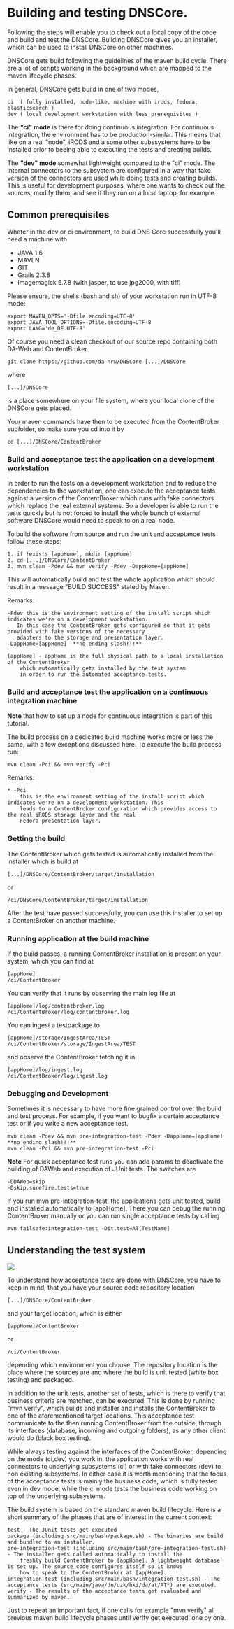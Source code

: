 # Building and testing DNSCore.

Following the steps will enable you to check out a local copy of the code and build and test the DNSCore. Building
DNSCore gives you an installer, which can be used to install DNSCore on other machines.

DNSCore gets build following the guidelines of the maven build cycle. There are a lot of scripts working in the 
background which are mapped to the maven lifecycle phases. 

In general, DNSCore gets build in one of two modes, 

    ci  ( fully installed, node-like, machine with irods, fedora, elasticsearch )
    dev ( local development workstation with less prerequisites )

The **"ci" mode** is there for doing continuous integration. For continuous integration, the environment has to be production-similar. This means that like on a real "node", iRODS and a some other subssystems have to be installed prior to beeing able to executing the tests and creating builds.

The **"dev" mode** somewhat lightweight compared to the "ci" mode. The internal connectors to the subsystem are configured in a way that fake version of the connectors are used while doing tests and creating builds. This is useful for development purposes, where one wants to check out the sources, modify them, and see if they run on a local laptop, for example.

## Common prerequisites

Wheter in the dev or ci environment, to build DNS Core successfully you'll need a machine with

* JAVA 1.6
* MAVEN
* GIT
* Grails 2.3.8
* Imagemagick 6.7.8 (with jasper, to use jpg2000, with tiff)

Please ensure, the shells (bash and sh) of your workstation run in UTF-8 mode:
    
    export MAVEN_OPTS='-Dfile.encoding=UTF-8'
    export JAVA_TOOL_OPTIONS=-Dfile.encoding=UTF-8
    export LANG='de_DE.UTF-8'
    
Of course you need a clean checkout of our source repo containing both DA-Web and ContentBroker

    git clone https://github.com/da-nrw/DNSCore [...]/DNSCore
    
where 

    [...]/DNSCore
    
is a place somewhere on your file system, where your local clone of the DNSCore gets placed.

Your maven commands have then to be executed from the ContentBroker subfolder, so make sure you cd into it by

    cd [...]/DNSCore/ContentBroker

### Build and acceptance test the application on a development workstation

In order to run the tests on a development workstation and to reduce the dependencies to the workstation, one can
execute the acceptance tests against a version of the ContentBroker which runs with fake connectors which replace the
real external systems. So a developer is able to run the tests quickly but is not forced to install the whole bunch of external software DNSCore would need to speak to on a real node. 

To build the software from source and run the unit and acceptance tests follow these steps:

    1. if !exists [appHome], mkdir [appHome]
    2. cd [...]/DNSCore/ContentBroker
    3. mvn clean -Pdev && mvn verify -Pdev -DappHome=[appHome]

This will automatically build and test the whole application which should result in a message "BUILD SUCCESS" stated by Maven. 

Remarks:

    -Pdev this is the environment setting of the install script which indicates we're on a development workstation. 
       In this case the ContentBroker gets configured so that it gets provided with fake versions of the necessary
       adapters to the storage and presentation layer.
    -DappHome=[appHome]  **no ending slash!!!**

    [appHome] - appHome is the full physical path to a local installation of the ContentBroker
        which automatically gets installed by the test system 
        in order to run the automated acceptance tests.

### Build and acceptance test the application on a continuous integration machine

**Note** that how to set up a node for continuous integration is part of [this](installation_ci.md) tutorial.


The build process on a dedicated build machine works more or less the same, with a few exceptions discussed
here. To execute the build process run:

    mvn clean -Pci && mvn verify -Pci 

Remarks:

    * -Pci
        this is the environment setting of the install script which indicates we're on a development workstation. This
        leads to a ContentBroker configuration which provides access to the real iRODS storage layer and the real
        Fedora presentation layer. 


### Getting the build

The ContentBroker which gets tested is automatically installed from the installer which is build at 

    [...]/DNSCore/ContentBroker/target/installation
    
or 

    /ci/DNSCore/ContentBroker/target/installation
    
After the test have passed successfully, you can use this installer to set up a ContentBroker on another machine.

### Running application at the build machine

If the build passes, a running ContentBroker installation is present on your system, which you can find at

    [appHome] 
    /ci/ContentBroker
    
You can verify that it runs by observing the main log file at

    [appHome]/log/contentbroker.log
    /ci/ContentBroker/log/contentbroker.log

You can ingest a testpackage to 

    [appHome]/storage/IngestArea/TEST
    /ci/ContentBroker/storage/IngestArea/TEST
    
and observe the ContentBroker fetching it in

    [appHome]/log/ingest.log
    /ci/ContentBroker/log/ingest.log

### Debugging and Development

Sometimes it is necessary to have more fine grained control over the build and test process. For example,
if you want to bugfix a certain acceptance test or if you write a new acceptance test. 

    mvn clean -Pdev && mvn pre-integration-test -Pdev -DappHome=[appHome] **no ending slash!!!**
    mvn clean -Pci && mvn pre-integration-test -Pci

**Note** For quick acceptance test runs you can add params to deactivate the building of DAWeb and execution of JUnit tests. The switches are

    -DDAWeb=skip
    -Dskip.surefire.tests=true

If you run mvn pre-integration-test, the applications gets unit tested, build and installed automatically
to [appHome]. There you can debug the running ContentBroker manually or you can run single acceptance tests
by calling

    mvn failsafe:integration-test -Dit.test=AT[TestName]

## Understanding the test system

![](https://raw.github.com/da-nrw/DNSCore/master/ContentBroker/src/main/markdown/blackbox_whitebox.jpg)

To understand how acceptance tests are done with DNSCore, you have to keep in mind, that you have your source code repository location

    [...]/DNSCore/ContentBroker

and your target location, which is either

    [appHome]/ContentBroker

or    

    /ci/ContentBroker
    
depending which environment you choose. The repository location is the place where the sources are and where the build is unit tested (white box testing) and packaged.

In addition to the unit tests, another set of tests, which is there to verify that business criteria are matched, can be executed. This is done by running "mvn verify", which builds and installer and installs the ContentBroker to one of the aforementioned target locations. This acceptance test communicate to the then running ContentBroker from the outside, through its interfaces (database, incoming and outgoing folders), as any other client would do (black box testing).

While always testing against the interfaces of the ContentBroker, depending on the mode (ci,dev) you work in, the application works with real connectors to underlying subsystems (ci) or with fake connectors (dev) to non existing subsystems. In either case it is worth mentioning that the focus of the acceptance tests is mainly the business code, which is fully tested even in dev mode, while the ci mode tests the business code working on top of the underlying subsystems.



The build system is based on the standard maven build lifecycle. Here is a short summary of the phases that are of interest in the current
context:

    test - The JUnit tests get executed
    package (including src/main/bash/package.sh) - The binaries are build and bundled to an installer.
    pre-integration-test (including src/main/bash/pre-integration-test.sh) - The installer gets called automatically to install the 
        freshly build ContentBroker to [appHome]. A lightweight database is set up. The source code configures itself so it knows 
        how to speak to the ContentBroker at [appHome].
    integration-test (including src/main/bash/integration-test.sh) - The acceptance tests (src/main/java/de/uzk/hki/da/at/AT*) are executed.
    verify - The results of the acceptance tests get evaluated and summarized by maven.

Just to repeat an important fact, if one calls for example "mvn verify" all previous maven build lifecycle phases until verify get executed, one by one.
